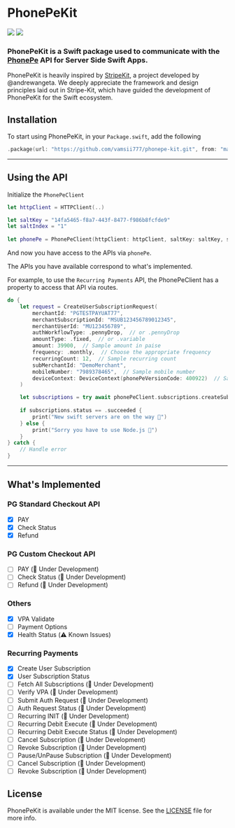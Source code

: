 # PhonePeKit

![](https://img.shields.io/badge/Swift-5.9-lightgrey.svg?style=svg)
![](https://img.shields.io/badge/SwiftNio-2-lightgrey.svg?style=svg)

### PhonePeKit is a Swift package used to communicate with the [PhonePe](https://phonepe.com) API for Server Side Swift Apps.

PhonePeKit is heavily inspired by [StripeKit](https://github.com/vapor-community/stripe-kit/), a project developed by @andrewangeta. We deeply appreciate the framework and design principles laid out in Stripe-Kit, which have guided the development of PhonePeKit for the Swift ecosystem.

## Installation

To start using PhonePeKit, in your `Package.swift`, add the following

```swift
.package(url: "https://github.com/vamsii777/phonepe-kit.git", from: "main")
```

---

## Using the API

Initialize the `PhonePeClient`

```swift
let httpClient = HTTPClient(..)

let saltKey = "14fa5465-f8a7-443f-8477-f986b8fcfde9"
let saltIndex = "1"
   
let phonePe = PhonePeClient(httpClient: httpClient, saltKey: saltKey, saltIndex: saltIndex, environment: .sandbox)
```

And now you have access to the APIs via `phonePe`.

The APIs you have available correspond to what's implemented.

For example, to use the `Recurring Payments` API, the PhonePeClient has a property to access that API via routes.

```swift
do {
    let request = CreateUserSubscriptionRequest(
        merchantId: "PGTESTPAYUAT77",
        merchantSubscriptionId: "MSUB123456789012345",
        merchantUserId: "MU123456789",
        authWorkflowType: .pennyDrop,  // or .pennyDrop
        amountType: .fixed,  // or .variable
        amount: 39900,  // Sample amount in paise
        frequency: .monthly,  // Choose the appropriate frequency
        recurringCount: 12,  // Sample recurring count
        subMerchantId: "DemoMerchant",
        mobileNumber: "7989378465",  // Sample mobile number
        deviceContext: DeviceContext(phonePeVersionCode: 400922)  // Sample device context
    )

    let subscriptions = try await phonePeClient.subscriptions.createSubscription(request: request)
    
    if subscriptions.status == .succeeded {
        print("New swift servers are on the way 🚀")
    } else {
        print("Sorry you have to use Node.js 🤢")
    }
} catch {
    // Handle error
}
```

---

## What's Implemented

### PG Standard Checkout API

- [x] PAY 
- [x] Check Status 
- [x] Refund

### PG Custom Checkout API

- [ ] PAY (🚧 Under Development)
- [ ] Check Status (🚧 Under Development)
- [ ] Refund (🚧 Under Development)

### Others

- [x] VPA Validate
- [ ] Payment Options
- [x] Health Status (⚠️ Known Issues)

### Recurring Payments

- [x] Create User Subscription
- [x] User Subscription Status
- [ ] Fetch All Subscriptions (🚧 Under Development)
- [ ] Verify VPA (🚧 Under Development)
- [ ] Submit Auth Request (🚧 Under Development)
- [ ] Auth Request Status (🚧 Under Development)
- [ ] Recurring INIT (🚧 Under Development)
- [ ] Recurring Debit Execute (🚧 Under Development)
- [ ] Recurring Debit Execute Status (🚧 Under Development)
- [ ] Cancel Subscription (🚧 Under Development)
- [ ] Revoke Subscription (🚧 Under Development)
- [ ] Pause/UnPause Subscription (🚧 Under Development)
- [ ] Cancel Subscription (🚧 Under Development)
- [ ] Revoke Subscription (🚧 Under Development)

## License
PhonePeKit is available under the MIT license. See the [LICENSE](LICENSE) file for more info.
